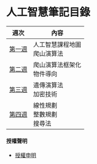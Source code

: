 # 人工智慧筆記目錄
週次 | 內容
---- | ----
[第一週](https://github.com/brian891005/ai109b/blob/main/Note/Week1.md) | 人工智慧課程地圖 <br> 爬山演算法 <br> 
[第二週](https://github.com/brian891005/ai109b/blob/main/Note/Week2.md) | 爬山演算法框架化 <br> 物件導向   <br> 
[第三週](https://github.com/brian891005/ai109b/blob/main/Note/Week3.md) | 遺傳演算法 <br> 加密技術   <br>
[第四週](https://github.com/brian891005/ai109b/blob/main/Note/Week4.md) | 線性規劃 <br> 整數規劃   <br> 搜尋法 <br>

#### 授權聲明
* [授權申明](https://github.com/brian891005/sp109b/blob/main/Note/授權聲明/README.md)
